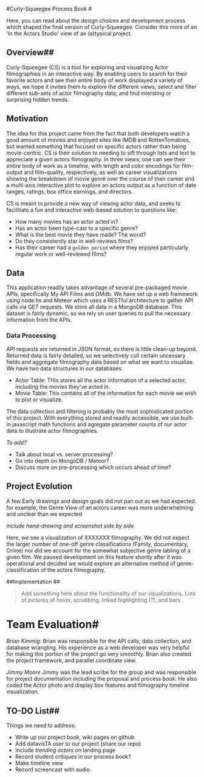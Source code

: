 #Curly-Squeegee Process Book #

Here, you can read about the design choices and  development process which shaped the final version of Curly-Squeegee.  Consider this more of an 'In the Actors Studio' view of an (a)typical project.

## Overview##

Curly-Squeegee (CS) is a tool for exploring and visualizing Actor filmographies in an interactive way.  By enabling users to search for their favorite actors and see their entire body of work displayed a variety of ways, we hope it invites them to explore the different views, select and filter different sub-sets of actor filmography data, and find intersting or surprising hidden trends.

## Motivation ##

The idea for this project came from the fact that both developers watch a good amount of movies and enjoyed sites like IMDB and RottenTomatoes, but wanted something that focused on specific actors rather than being movie-centric.  CS  is their solution to needing to sift through lists and text to appreciate a given actors filmography.  In three views, one can see their entire body of work as a timeline, with length and color encodings for film-output and film-quality, respectively, as well as career visualizations showing the breakdown of movie genre over the course of their career and a multi-axis interactive plot to explore an actors output as a function of date ranges, ratings, box office earnings, and directors.  

CS is meant to provide a new way of viewing actor data, and seeks to facilitiate a fun and interactive web-based solution to questions like:
* How many movies has an actor acted in?
* Has an actor been type-cast to a specific genre?
* What is the best movie they have made?  The worst?
* Do they consistently star in well-reviews films?
* Has their career had a ``golden period`` where they enjoyed particularly regular work or well-reviewed films?


## Data  ##

This application readily takes advantage of several pre-packaged movie APIs, specifically My API Films and OMdb.  We have set up a web framework using node.hs and Meteor which uses a RESTful architecture to gather API calls via GET requests.  We store all data in a MongoDB database.  This dataset is fairly dynamic, so we rely on user queries to pull the necessary information from the APIs.

### Data Processing ###

API requests are returned in JSON format, so there is little clean-up beyond. Returned data is fairly detailed, so we selectively cull certain uncessary fields and aggregate filmography data based on what we want to visualize.  We have two data structures in our databases:

* Actor Table: THis stores all the actor information of a selected actor, including the movies they've acted in.
* Movie Table: This contains all of the information for each movie we wish to plot or visualize.

The data collection and filtering is probably the most sophisticated portion of this project.  With everything stored and readily accessible, we use built-in javascript math functions and agregate parameter counts of our actor data to illustrate actor filmographies.

*To add?*
* Talk about local vs. server processing?
* Go into depth on MongoDB / Meteor?
* Discuss more on pre-processing which occurs ahead of time? 




## Project Evolution ##

A few Early drawings and design goals did not pan out as we had expected.  for example, the Genre View of an actors career was more underwhelming and unclear than we expected

*include hand-drawing and screenshot side by side*

Here, we see a visualization of XXXXXXX filmography.   We did not expect the larger number of one-off genre classifications (Family, documentary, Crime) nor did we account for the somewhat subjective genre labling of a given film.  We paused development on this feature shortly after it was operational and decided we would explore an alternative method of genre-classification of the actors filmography.

##Implementation ##

>Add something here about the functionality of our visualizations.  Lots of pictures of hover, scrubbing, linked highlighting (?), and bars.

# Team Evaluation#
*Brian Kimmig*:  Brian was responsible for the API calls, data collection, and database wrangling.  His experience as a web developer was very helpful for  making this portion of the project go very smoothly.  Brian also created the project framework, and parallel coordinate view.

*Jimmy Moore*  Jimmy was the lead scribe for the group and was responsible for project documentation including the proposal and process book. He also coded the Actor photo and display box features and filmography timeline visualization.


## TO-DO List##
Things we need to address:
* Write up our project book, wiki pages on github
* Add datavisTA user to our project (share our repo)
* Include *trending actors*  on landing page
* Record student critiques in our process book?
* Make timeline view
* Record screencast with audio.

